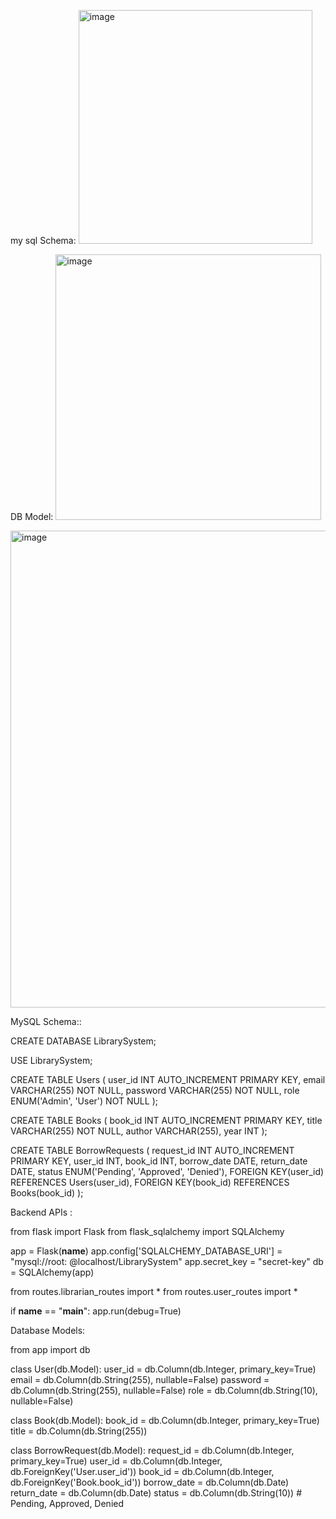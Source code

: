 
my sql Schema:
<img width="374" alt="image" src="https://github.com/user-attachments/assets/001f4863-f952-4b15-899e-478198380675">


DB Model:
<img width="425" alt="image" src="https://github.com/user-attachments/assets/066338ce-56db-4dae-be10-aae781d6243c">


<img width="763" alt="image" src="https://github.com/user-attachments/assets/601435a5-b00c-4506-b75a-8b8108ec1a9c">





MySQL Schema::

CREATE DATABASE LibrarySystem;

USE LibrarySystem;

CREATE TABLE Users (
    user_id INT AUTO_INCREMENT PRIMARY KEY,
    email VARCHAR(255) NOT NULL,
    password VARCHAR(255) NOT NULL,
    role ENUM('Admin', 'User') NOT NULL
);

CREATE TABLE Books (
    book_id INT AUTO_INCREMENT PRIMARY KEY,
    title VARCHAR(255) NOT NULL,
    author VARCHAR(255),
    year INT
);

CREATE TABLE BorrowRequests (
    request_id INT AUTO_INCREMENT PRIMARY KEY,
    user_id INT,
    book_id INT,
    borrow_date DATE,
    return_date DATE,
    status ENUM('Pending', 'Approved', 'Denied'),
    FOREIGN KEY(user_id) REFERENCES Users(user_id),
    FOREIGN KEY(book_id) REFERENCES Books(book_id)
);


Backend APIs :

from flask import Flask
from flask_sqlalchemy import SQLAlchemy

app = Flask(__name__)
app.config['SQLALCHEMY_DATABASE_URI'] = "mysql://root:
<password>@localhost/LibrarySystem"
app.secret_key = "secret-key"
db = SQLAlchemy(app)

from routes.librarian_routes import *
from routes.user_routes import *

if __name__ == "__main__":
    app.run(debug=True)


Database Models:

from app import db

class User(db.Model):
    user_id = db.Column(db.Integer, primary_key=True)
    email = db.Column(db.String(255), nullable=False)
    password = db.Column(db.String(255), nullable=False)
    role = db.Column(db.String(10), nullable=False)

class Book(db.Model):
    book_id = db.Column(db.Integer, primary_key=True)
    title = db.Column(db.String(255))

class BorrowRequest(db.Model):
    request_id = db.Column(db.Integer, primary_key=True)
    user_id = db.Column(db.Integer, db.ForeignKey('User.user_id'))
    book_id = db.Column(db.Integer, db.ForeignKey('Book.book_id'))
    borrow_date = db.Column(db.Date)
    return_date = db.Column(db.Date)
    status = db.Column(db.String(10))  # Pending, Approved, Denied






